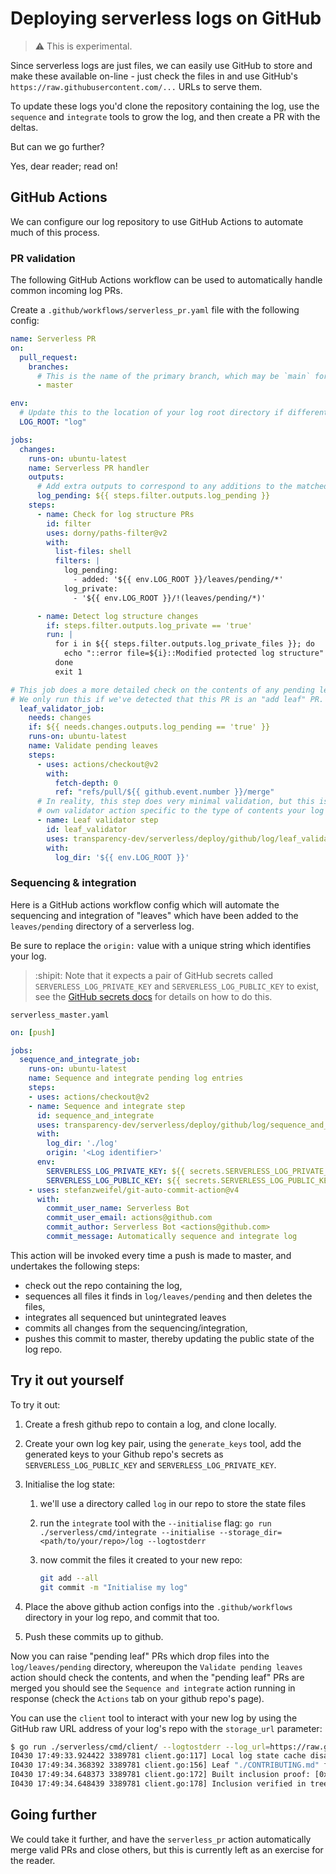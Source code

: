 # Deploying serverless logs on GitHub

> :warning: This is experimental.

Since serverless logs are just files, we can easily use GitHub to store and
make these available on-line - just check the files in and use GitHub's
`https://raw.githubusercontent.com/...` URLs to serve them.

To update these logs you'd clone the repository containing the log, use the
`sequence` and `integrate` tools to grow the log, and then create a PR with
the deltas.

But can we go further?

Yes, dear reader; read on!

## GitHub Actions

We can configure our log repository to use GitHub Actions to automate much of
this process.

### PR validation

The following GitHub Actions workflow can be used to automatically handle common 
incoming log PRs.

Create a `.github/workflows/serverless_pr.yaml` file with the following config:

```yaml
name: Serverless PR
on:
  pull_request:
    branches:
      # This is the name of the primary branch, which may be `main` for newer repos.
      - master

env:
  # Update this to the location of your log root directory if different:
  LOG_ROOT: "log"

jobs:
  changes:
    runs-on: ubuntu-latest
    name: Serverless PR handler
    outputs:
      # Add extra outputs to correspond to any additions to the matched patterns in the filter step below.
      log_pending: ${{ steps.filter.outputs.log_pending }}
    steps:
      - name: Check for log structure PRs
        id: filter
        uses: dorny/paths-filter@v2
        with:
          list-files: shell
          filters: |
            log_pending:
              - added: '${{ env.LOG_ROOT }}/leaves/pending/*'
            log_private:
              - '${{ env.LOG_ROOT }}/!(leaves/pending/*)'

      - name: Detect log structure changes
        if: steps.filter.outputs.log_private == 'true'
        run: |
          for i in ${{ steps.filter.outputs.log_private_files }}; do
            echo "::error file=${i}::Modified protected log structure"
          done
          exit 1

# This job does a more detailed check on the contents of any pending leaves added.
# We only run this if we've detected that this PR is an "add leaf" PR.
  leaf_validator_job:
    needs: changes
    if: ${{ needs.changes.outputs.log_pending == 'true' }}
    runs-on: ubuntu-latest
    name: Validate pending leaves
    steps:
      - uses: actions/checkout@v2
        with:
          fetch-depth: 0
          ref: "refs/pull/${{ github.event.number }}/merge"
      # In reality, this step does very minimal validation, but this is where you'd add your
      # own validator action specific to the type of contents your log should contain.
      - name: Leaf validator step
        id: leaf_validator
        uses: transparency-dev/serverless/deploy/github/log/leaf_validator@HEAD
        with:
          log_dir: '${{ env.LOG_ROOT }}'
```

### Sequencing & integration

Here is a GitHub actions workflow config which will automate the sequencing
and integration of "leaves" which have been added to the `leaves/pending`
directory of a serverless log.

Be sure to replace the `origin:` value with a unique string which identifies
your log.

> :shipit: Note that it expects a pair of GitHub secrets called
`SERVERLESS_LOG_PRIVATE_KEY` and `SERVERLESS_LOG_PUBLIC_KEY` to exist, see 
the [GitHub secrets docs](https://docs.github.com/en/actions/reference/encrypted-secrets#creating-encrypted-secrets-for-a-repository)
for details on how to do this.

`serverless_master.yaml`

```yaml
on: [push]

jobs:
  sequence_and_integrate_job:
    runs-on: ubuntu-latest
    name: Sequence and integrate pending log entries
    steps:
    - uses: actions/checkout@v2
    - name: Sequence and integrate step
      id: sequence_and_integrate
      uses: transparency-dev/serverless/deploy/github/log/sequence_and_integrate@master
      with:
        log_dir: './log'
        origin: '<Log identifier>'
      env:
        SERVERLESS_LOG_PRIVATE_KEY: ${{ secrets.SERVERLESS_LOG_PRIVATE_KEY }}
        SERVERLESS_LOG_PUBLIC_KEY: ${{ secrets.SERVERLESS_LOG_PUBLIC_KEY }}
    - uses: stefanzweifel/git-auto-commit-action@v4
      with:
        commit_user_name: Serverless Bot
        commit_user_email: actions@github.com
        commit_author: Serverless Bot <actions@github.com>
        commit_message: Automatically sequence and integrate log
```

This action will be invoked every time a push is made to master, and undertakes
the following steps:

- check out the repo containing the log,
- sequences all files it finds in `log/leaves/pending` and then deletes the files,
- integrates all sequenced but unintegrated leaves
- commits all changes from the sequencing/integration,
- pushes this commit to master, thereby updating the public state of the log repo.

## Try it out yourself

To try it out:

1. Create a fresh github repo to contain a log, and clone locally.
2. Create your own log key pair, using the `generate_keys` tool, add the generated keys
   to your Github repo's secrets as `SERVERLESS_LOG_PUBLIC_KEY` and
   `SERVERLESS_LOG_PRIVATE_KEY`.
2. Initialise the log state:
    1. we'll use a directory called `log` in our repo to
       store the state files
    2. run the `integrate` tool with the `--initialise` flag:
      `go run ./serverless/cmd/integrate --initialise --storage_dir=<path/to/your/repo>/log --logtostderr`
    3. now commit the files it created to your new repo:

       ```bash
       git add --all
       git commit -m "Initialise my log"
       ```

3. Place the above github action configs into the `.github/workflows` directory in
   your log repo, and commit that too.
4. Push these commits up to github.

Now you can raise "pending leaf" PRs which drop files into the
`log/leaves/pending` directory, whereupon the `Validate pending leaves` action
should check the contents, and when the "pending leaf" PRs are merged you
should see the `Sequence and integrate` action running in response (check the
`Actions` tab on your github repo's page).

You can use the `client` tool to interact with your new log by using the GitHub
raw URL address of your log's repo with the `storage_url` parameter:

```bash
$ go run ./serverless/cmd/client/ --logtostderr --log_url=https://raw.githubusercontent.com/AlCutter/serverless-test/master/log/ -v=2 --cache_dir="" inclusion ./CONTRIBUTING.md
I0430 17:49:33.924422 3389781 client.go:117] Local log state cache disabled
I0430 17:49:34.368392 3389781 client.go:156] Leaf "./CONTRIBUTING.md" found at index 1
I0430 17:49:34.648373 3389781 client.go:172] Built inclusion proof: [0xfe4ac37cf74158146b2ab74af030687428fdc59637c5e19a66cdd3a36b29d3e1 0x5dafd147891541a65988be686b77a9cf41f8760b5d10b99f09dddba53c995670]
I0430 17:49:34.648439 3389781 client.go:178] Inclusion verified in tree size 3, with root 0x676386dbcaec44d69736e1bf709d6c1e5492874e78bbf4920b79944bcfb08927
```

## Going further

We could take it further, and have the `serverless_pr` action
automatically merge valid PRs and close others, but this is currently left as
an exercise for the reader.
